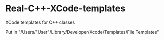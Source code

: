 Real-C++-XCode-templates
=========================

XCode templates for C++ classes

Put in "/Users/"User"/Library/Developer/Xcode/Templates/File Templates"
